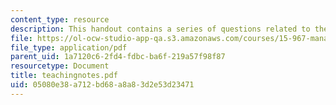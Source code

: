 ```yaml
---
content_type: resource
description: This handout contains a series of questions related to the case study.
file: https://ol-ocw-studio-app-qa.s3.amazonaws.com/courses/15-967-managing-and-volunteering-in-the-non-profit-sector-spring-2005/05080e38a712bd68a8a83d2e53d23471_teachingnotes.pdf
file_type: application/pdf
parent_uid: 1a7120c6-2fd4-fdbc-ba6f-219a57f98f87
resourcetype: Document
title: teachingnotes.pdf
uid: 05080e38-a712-bd68-a8a8-3d2e53d23471
---
```


